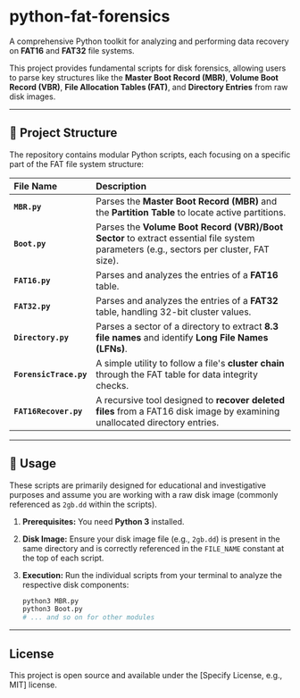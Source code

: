 # python-fat-forensics

A comprehensive Python toolkit for analyzing and performing data recovery on **FAT16** and **FAT32** file systems.

This project provides fundamental scripts for disk forensics, allowing users to parse key structures like the **Master Boot Record (MBR)**, **Volume Boot Record (VBR)**, **File Allocation Tables (FAT)**, and **Directory Entries** from raw disk images.

---

## 📁 Project Structure

The repository contains modular Python scripts, each focusing on a specific part of the FAT file system structure:

| File Name | Description |
| :--- | :--- |
| **`MBR.py`** | Parses the **Master Boot Record (MBR)** and the **Partition Table** to locate active partitions. |
| **`Boot.py`** | Parses the **Volume Boot Record (VBR)/Boot Sector** to extract essential file system parameters (e.g., sectors per cluster, FAT size). |
| **`FAT16.py`** | Parses and analyzes the entries of a **FAT16** table. |
| **`FAT32.py`** | Parses and analyzes the entries of a **FAT32** table, handling 32-bit cluster values. |
| **`Directory.py`** | Parses a sector of a directory to extract **8.3 file names** and identify **Long File Names (LFNs)**. |
| **`ForensicTrace.py`** | A simple utility to follow a file's **cluster chain** through the FAT table for data integrity checks. |
| **`FAT16Recover.py`** | A recursive tool designed to **recover deleted files** from a FAT16 disk image by examining unallocated directory entries. |

---

## 🚀 Usage

These scripts are primarily designed for educational and investigative purposes and assume you are working with a raw disk image (commonly referenced as `2gb.dd` within the scripts).

1.  **Prerequisites:** You need **Python 3** installed.
2.  **Disk Image:** Ensure your disk image file (e.g., `2gb.dd`) is present in the same directory and is correctly referenced in the `FILE_NAME` constant at the top of each script.
3.  **Execution:** Run the individual scripts from your terminal to analyze the respective disk components:

    ```bash
    python3 MBR.py
    python3 Boot.py
    # ... and so on for other modules
    ```

---

## License

This project is open source and available under the [Specify License, e.g., MIT] license.
